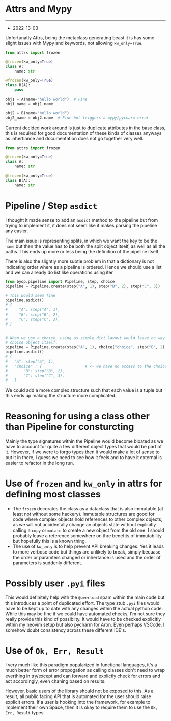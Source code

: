 # Attrs and Mypy
---
* 2022-13-03

Unfortunatly Attrs, being the metaclass generating beast it is has some slight
issues with Mypy and keywords, not allowing `kw_only=True`.
```python
from attrs import frozen

@frozen(kw_only=True)
class A:
    name: str

@frozen(kw_only=True)
class B(A):
    pass

obj1 = A(name="hello world")  # Fine
obj1_name = obj1.name

obj2 = B(name="hello world") 
obj2_name = obj2.name  # Fine but triggers a mypy/pycharm error
```

Current decided work around is just to duplicate attributes in the base class, this is
required for good documentation of these kinds of classes anyways as inhertiance and
documentation does not go together very well.

```python
from attrs import frozen

@frozen(kw_only=True)
class A:
    name: str

@frozen(kw_only=True)
class B(A):
    name: str
```

# Pipeline / Step `asdict`
I thought it made sense to add an `asdict` method to the pipeline but from trying to 
implement it, it does not seem like it makes parsing the pipeline any easier. 

The main issue is representing splits, in which we want the key to be the `name` but
then the value has to be both the split object itself, as well as all the paths. This
ends up more or less being the definition of the pipeline itself.

There is also the slightly more subtle problem in that a dictionary is not indicating
order where as a pipeline is ordered. Hence we should use a list and we can already
do list like operations using iter.

```python
from byop.pipeline import Pipeline, step, choice
pipeline = Pipeline.create(step("A", 1), step("B", 2), step("C", 3))

# This would seem fine
pipeline.asdict()
# {
#     "A": step("A", 1),
#     "B": step("B", 2),
#     "C": step("C", 3),
# }


# When we use a choice, using as simple dict layout would leave no way to access the
# choice object itself.
pipeline = Pipeline.create(step("A", 1), choice("choice", step("B", 2), step("C", 3)))
pipeline.asdict()
# {
#   "A": step("A", 1),
#   "choice" : {                   # <- we have no access to the choice object here
#       "B": step("B", 2),
#       "C": step("C", 3),
#   }
```

We could add a more complex structure such that each value is a tuple but this ends
up making the structure more complicated.

# Reasoning for using a class other than Pipeline for consturcting
Mainly the type signatures within the Pipeline would become bloated as we have to
account for quite a few different object types that would be part of it. However,
if we were to forgo types then it would make a lot of sense to put it in there,
I guess we need to see how it feels and to have it external is easier to refactor
in the long run.

# Use of `frozen` and `kw_only` in attrs for defining most classes
* The `frozen` decorates the class as a dataclass that is also immutable (at least not without
some hackery). Immutable structures are good for code where complex objects hold references
to other complex objects, as we will not accidentally change an objects state without explicitly
calling a `copy` or `mutate` to create a new object from the old one. I should probably
leave a reference somewhere on thre benefits of immutability but hopefully this is a known thing.
* The use of `kw_only` is to help prevent API breaking changes. Yes it leads to more verbose code
but things are unlikely to break, simply becuase the order or paramters changed or inhertance
is used and the order of parameters is suddenly different.

# Possibly user `.pyi` files
This would definitely help with the `@overload` spam within the main code but this introduces
a point of duplicated effort. The type stub `.pyi` files would have to be kept up to date
with any changes within the actual python code. While this may be fine if we could have automated
checks, I'm not sure they really provide this kind of possiblity. It would have to be checked
explicitly within my neovim setup but also pycharm for Aron. Even perhaps VSCode. I somehow
doubt consistency across these different IDE's.

# Use of `Ok, Err, Result`
I very much like this paradigm popularized in functional languages, it's a much better form
of error propogation as calling classes don't need to wrap everthing in try/except and can
forward and explictly check for errors and act accordingly, even chaning based on results.

However, basic users of the library should not be exposed to this. As a result, all public facing
API that is automated for the user should raise explicit errors. If a user is hooking into the
framework, for example to implement their own Space, then it is okay to require them to use
the `Ok, Err, Result` types.

